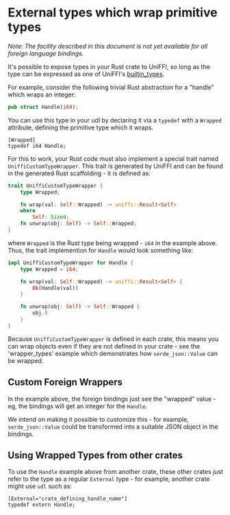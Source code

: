 # External types which wrap primitive types

*Note: The facility described in this document is not yet available for all foreign language
bindings.*

It's possible to expose types in your Rust crate to UniFFI, so long as the type can
be expressed as one of UniFFI's [builtin_types](./builtin_types.md).

For example, consider the following trivial Rust abstraction for a "handle" which wraps an
integer:

```rust
pub struct Handle(i64);
```

You can use this type in your udl by declaring it via a `typedef` with a `Wrapped` attribute,
defining the primitive type which it wraps.

```idl
[Wrapped]
typedef i64 Handle;
```

For this to work, your Rust code must also implement a special trait named
`UniffiCustomTypeWrapper`. This trait is generated by UniFFI and can be found in the generated
Rust scaffolding - it is defined as:

```Rust
trait UniffiCustomTypeWrapper {
    type Wrapped;

    fn wrap(val: Self::Wrapped) -> uniffi::Result<Self>
    where
        Self: Sized;
    fn unwrap(obj: Self) -> Self::Wrapped;
}
```

where `Wrapped` is the Rust type being wrapped - `i64` in the example above. Thus, the trait
implemention for `Handle` would look something like:

```rust
impl UniffiCustomTypeWrapper for Handle {
    type Wrapped = i64;

    fn wrap(val: Self::Wrapped) -> uniffi::Result<Self> {
        Ok(Handle(val))
    }

    fn unwrap(obj: Self) -> Self::Wrapped {
        obj.0
    }
}
```

Because `UniffiCustomTypeWrapper` is defined in each crate, this means you can wrap objects even
if they are not defined in your crate - see the 'wrapper_types' example which demonstrates
how `serde_json::Value` can be wrapped.

## Custom Foreign Wrappers

In the example above, the foreign bindings just see the "wrapped" value - eg, the bindings will
get an integer for the `Handle`.

We intend on making it possible to customize this - for example, `serde_json::Value` could be
transformed into a suitable JSON object in the bindings.

## Using Wrapped Types from other crates

To use the `Handle` example above from another crate, these other crates just refer to the type
as a regular `External` type - for example, another crate might use `udl` such as:

```idl
[External="crate_defining_handle_name"]
typedef extern Handle;
```
